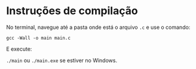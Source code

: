 # Instruções de compilação

No terminal, navegue até a pasta onde está o arquivo `.c` e use o comando:

`gcc -Wall -o main main.c`

E execute:

`./main` ou `./main.exe` se estiver no Windows.
